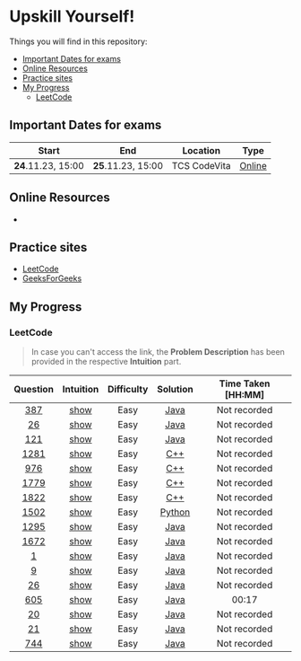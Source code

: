 # Upskill Yourself!

Things you will find in this repository:
- [Important Dates for exams](#important-dates-for-exams)
- [Online Resources](#online-resources)
- [Practice sites](#practice-sites)
- [My Progress](#my-progress)
    - [LeetCode](#leetcode)


## Important Dates for exams

| Start | End | Location | Type |
| :---: | :---: | :---: | :---: |
| **24**.11.23, 15:00 | **25**.11.23, 15:00 | TCS CodeVita | [Online](https://codevita.tcsapps.com/) |

## Online Resources
- 

## Practice sites
- [LeetCode](https://leetcode.com/)
- [GeeksForGeeks](https://www.geeksforgeeks.org/explore?page=1&sortBy=submissions)

## My Progress
### LeetCode

> In case you can't access the link, the **Problem Description** has been provided in the respective **Intuition** part.

| Question | Intuition | Difficulty | Solution | Time Taken [HH:MM] |
| :---: | :---: | :---: | :---: | :---: |
| [387](https://leetcode.com/problems/first-unique-character-in-a-string/description/) | [show](./self/platforms/leetcode/README.md#387)| Easy | [Java](./self/platforms/leetcode/1.java) | Not recorded |
| [26](https://leetcode.com/problems/remove-duplicates-from-sorted-array/description/) | [show](./self/platforms/leetcode/README.md#26) | Easy | [Java](./self/platforms/leetcode/2.java) | Not recorded |
| [121](https://leetcode.com/problems/best-time-to-buy-and-sell-stock/description/) | [show](./self/platforms/leetcode/README.md#121) | Easy | [Java](./self/platforms/leetcode/3.java) | Not recorded |
| [1281](https://leetcode.com/problems/subtract-the-product-and-sum-of-digits-of-an-integer/) | [show](./self/platforms/leetcode/README.md#1281) | Easy | [C++](./self/platforms/leetcode/4.cpp) | Not recorded |
| [976](https://leetcode.com/problems/largest-perimeter-triangle/) | [show](./self/platforms/leetcode/README.md#976) | Easy | [C++](./self/platforms/leetcode/5.cpp) | Not recorded |
| [1779](https://leetcode.com/problems/find-nearest-point-that-has-the-same-x-or-y-coordinate/) | [show](./self/platforms/leetcode/README.md#1779) | Easy | [C++](./self/platforms/leetcode/6.cpp) | Not recorded |
| [1822](https://leetcode.com/problems/sign-of-the-product-of-an-array/) | [show](./self/platforms/leetcode/README.md#1822) | Easy | [C++](./self/platforms/leetcode/7.cpp) | Not recorded |
| [1502](https://leetcode.com/problems/can-make-arithmetic-progression-from-sequence/) | [show](./self/platforms/leetcode/README.md#1502) | Easy | [Python](./self/platforms/leetcode/8.py) | Not recorded |
| [1295](https://leetcode.com/problems/find-numbers-with-even-number-of-digits/) | [show](./self/platforms/leetcode/README.md#1295) | Easy | [Java](./self/platforms/leetcode/9.java) | Not recorded |
| [1672](https://leetcode.com/problems/richest-customer-wealth/) | [show](./self/platforms/leetcode/README.md#1672) | Easy | [Java](./self/platforms/leetcode/10.java) | Not recorded |
| [1](https://leetcode.com/problems/two-sum/) | [show](./self/platforms/leetcode/README.md#1) | Easy | [Java](./self/platforms/leetcode/11.java) | Not recorded |
| [9](https://leetcode.com/problems/palindrome-number/) | [show](./self/platforms/leetcode/README.md#9) | Easy | [Java](./self/platforms/leetcode/12.java) | Not recorded |
| [26](https://leetcode.com/problems/remove-duplicates-from-sorted-array/) | [show](./self/platforms/leetcode/README.md#26) | Easy | [Java](./self/platforms/leetcode/13.java) | Not recorded |
| [605](https://leetcode.com/problems/place-flowers/) | [show](./self/platforms/leetcode/README.md#605) | Easy | [Java](./self/platforms/leetcode/14.java) | 00:17 |
| [20](https://leetcode.com/problems/valid-parentheses/) | [show](./self/platforms/leetcode/README.md#20) | Easy | [Java](./self/platforms/leetcode/15.java) | Not recorded |
| [21](https://leetcode.com/problems/merge-two-sorted-lists/) | [show](./self/platforms/leetcode/README.md#21) | Easy | [Java](./self/platforms/leetcode/16.java) | Not recorded |
| [744](https://leetcode.com/problems/find-smallest-letter-greater-than-target/) | [show](./self/platforms/leetcode/README.md#744) | Easy | [Java](./self/platforms/leetcode/17.java) | Not recorded |
